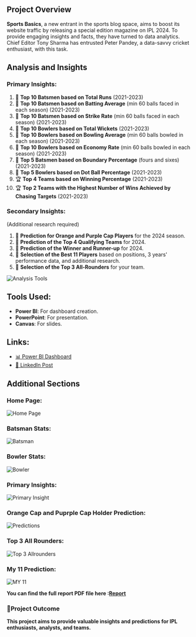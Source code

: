 ## Project Overview

**Sports Basics**, a new entrant in the sports blog space, aims to boost its website traffic by releasing a special edition magazine on IPL 2024. To provide engaging insights and facts, they have turned to data analytics. Chief Editor Tony Sharma has entrusted Peter Pandey, a data-savvy cricket enthusiast, with this task.


## Analysis and Insights

### Primary Insights:
1. 🏏 **Top 10 Batsmen based on Total Runs** (2021-2023)
2. 🏏 **Top 10 Batsmen based on Batting Average** (min 60 balls faced in each season) (2021-2023)
3. 🏏 **Top 10 Batsmen based on Strike Rate** (min 60 balls faced in each season) (2021-2023)
4. 🎯 **Top 10 Bowlers based on Total Wickets** (2021-2023)
5. 🎯 **Top 10 Bowlers based on Bowling Average** (min 60 balls bowled in each season) (2021-2023)
6. 🎯 **Top 10 Bowlers based on Economy Rate** (min 60 balls bowled in each season) (2021-2023)
7. 🏅 **Top 5 Batsmen based on Boundary Percentage** (fours and sixes) (2021-2023)
8. 🏅 **Top 5 Bowlers based on Dot Ball Percentage** (2021-2023)
9. 🏆 **Top 4 Teams based on Winning Percentage** (2021-2023)
10. 🏆 **Top 2 Teams with the Highest Number of Wins Achieved by Chasing Targets** (2021-2023)

### Secondary Insights:
(Additional research required)
1. 🔮 **Prediction for Orange and Purple Cap Players** for the 2024 season.
2. 🔮 **Prediction of the Top 4 Qualifying Teams** for 2024.
3. 🔮 **Prediction of the Winner and Runner-up** for 2024.
4. 🏅 **Selection of the Best 11 Players** based on positions, 3 years' performance data, and additional research.
5. 🏅 **Selection of the Top 3 All-Rounders** for your team.

![Analysis Tools](images/tools.png)

## Tools Used:
- **Power BI**: For dashboard creation.
- **PowerPoint**: For presentation.
- **Canvas**: For slides.

## Links:
- [📊 Power BI Dashboard](https://app.powerbi.com/view?r=eyJrIjoiMTRjOWFiZjQtMzI4Ny00NzdlLWI2NjUtMjgyNmY1YWRlMzAyIiwidCI6ImM2ZTU0OWIzLTVmNDUtNDAzMi1hYWU5LWQ0MjQ0ZGM1YjJjNCJ9)
- [💼 LinkedIn Post](https://www.linkedin.com/posts/harshithvc_powerbi-dataanalytics-codebasicsresumeprojectchallenge-activity-7185541682073874432-5Q-y?utm_source=share&utm_medium=member_desktop)


## Additional Sections

### Home Page:
![Home Page](https://github.com/Harshith-VC/IPL-2024-Magazine-/assets/158494053/74371420-332b-44be-b6f0-6393e9abb3e0)

### Batsman Stats:
![Batsman](https://github.com/Harshith-VC/IPL-2024-Magazine-/assets/158494053/7cf0aa4c-199d-4800-957b-f8aaa0e61b7c)

### Bowler Stats:
![Bowler](https://github.com/Harshith-VC/IPL-2024-Magazine-/assets/158494053/a6375be0-f34c-4661-b3a9-b4fe14f4256e)

### Primary Insights:
![Primary Insight](https://github.com/Harshith-VC/IPL-2024-Magazine-/assets/158494053/6b7a6d19-a579-494b-abba-570bb67d743a)

### Orange Cap and Puprple Cap Holder Prediction:
![Predictions](https://github.com/Harshith-VC/IPL-2024-Magazine-/assets/158494053/98018166-506e-470d-bc2b-01895b72c426)

### Top 3 All Rounders:
![Top 3 Allrounders](https://github.com/Harshith-VC/IPL-2024-Magazine-/assets/158494053/d925ad53-6da4-4524-8048-e96d06bea0be)

### My 11 Prediction:
![MY 11](https://github.com/Harshith-VC/IPL-2024-Magazine-/assets/158494053/a133a653-f0be-45ae-955e-94ca318c2fc8)


**You can find the full report PDF file here :[Report](https://github.com/Harshith-VC/IPL-2024-Magazine-/blob/main/IPL%20Insights%202024%20Git.pdf)**



### 🎯Project Outcome
**This project aims to provide valuable insights and predictions for IPL enthusiasts, analysts, and teams.**
